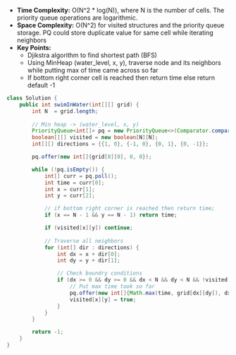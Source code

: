 - **Time Complexity:** O(N^2 * log(N)), where N is the number of cells. The priority queue operations are logarithmic.
- **Space Complexity:** O(N^2) for visited structures and the priority queue storage. PQ could store duplicate value for same cell while iterating neighbors
- **Key Points:**
    - Djikstra algorithm to find shortest path (BFS)
    - Using MinHeap (water_level, x, y), traverse node and its neighbors while putting max of time came across so far
    - If bottom right corner cell is reached then return time else return default -1

```java
class Solution {
    public int swimInWater(int[][] grid) {
        int N  = grid.length;
        
        // Min heap -> (water_level, x, y)
        PriorityQueue<int[]> pq = new PriorityQueue<>(Comparator.comparing(a -> a[0]));
        boolean[][] visited = new boolean[N][N];
        int[][] directions = {{1, 0}, {-1, 0}, {0, 1}, {0, -1}};

        pq.offer(new int[]{grid[0][0], 0, 0});

        while (!pq.isEmpty()) {
            int[] curr = pq.poll();
            int time = curr[0];
            int x = curr[1];
            int y = curr[2];

            // if bottom right corner is reached then return time;
            if (x == N - 1 && y == N - 1) return time;

            if (visited[x][y]) continue;
            
            // Traverse all neighbors
            for (int[] dir : directions) {
                int dx = x + dir[0];
                int dy = y + dir[1];

                // Check boundry conditions
                if (dx >= 0 && dy >= 0 && dx < N && dy < N && !visited[dx][dy]) {
                    // Put max time took so far
                    pq.offer(new int[]{Math.max(time, grid[dx][dy]), dx, dy});
                    visited[x][y] = true;
                }
            } 
        }

        return -1;
    }
}
```